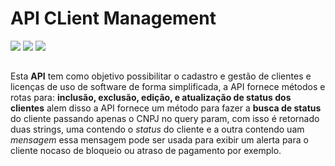 <h1>API CLient Management</h1>

<img src="https://img.shields.io/badge/VERSION-1.00-orange"> <img src="https://img.shields.io/badge/STATUS-EM%20DESENVOLVIMENTO-brightgreen"> <img src="https://img.shields.io/badge/RELEASE--DATE-MAY--23-orange">
##
Esta **API** tem como objetivo possibilitar o cadastro e gestão de clientes e licenças de uso de software de forma simplificada, a API fornece métodos e rotas para: **inclusão, exclusão, edição, e atualização de status dos clientes** alem disso a API fornece um método para fazer a **busca de status** do cliente passando apenas o CNPJ no query param, com isso é retornado duas strings, uma contendo o *status* do cliente e a outra contendo uam *mensagem* essa mensagem pode ser usada para exibir um alerta para o cliente nocaso de bloqueio ou atraso de pagamento por exemplo.
